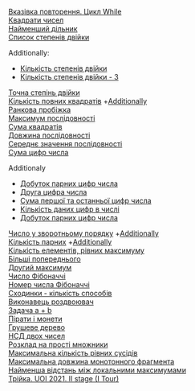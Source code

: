 [Вказівка повторення. Цикл While](https://github.com/pmalyi/Training_course.Basics_of_Python_programming/blob/master/%D0%A6%D0%B8%D0%BA%D0%BB_While/%D0%92%D0%BA%D0%B0%D0%B7%D1%96%D0%B2%D0%BA%D0%B0%20%D0%BF%D0%BE%D0%B2%D1%82%D0%BE%D1%80%D0%B5%D0%BD%D0%BD%D1%8F.%D0%A6%D0%B8%D0%BA%D0%BB_While.md)  
[Квадрати чисел](https://basecamp.eolymp.com/uk/problems/8544)  
[Найменший дільник](https://basecamp.eolymp.com/uk/problems/8927)  
[Список степенів двійки](https://basecamp.eolymp.com/uk/problems/8917)  

Additionally:  
- [Кількість степенів двійки](https://basecamp.eolymp.com/uk/problems/9951)  
- [Кількість степенів двійки - 3](https://basecamp.eolymp.com/uk/problems/9955)  

[Точна степінь двійки](https://basecamp.eolymp.com/uk/problems/8670)  
[Кількість повних квадратів](https://basecamp.eolymp.com/uk/problems/9950)  +[Additionally](https://basecamp.eolymp.com/uk/problems/9954)  
[Ранкова пробіжка](https://basecamp.eolymp.com/uk/problems/7367)    
[Максимум послідовності](Максимум_послідовності.md)  
[Сума квадратів](https://basecamp.eolymp.com/uk/problems/4725)  
[Довжина послідовності](https://basecamp.eolymp.com/uk/problems/4729)  
[Середнє значення послідовності](Середнє_значення_послідовності.md)  
[Сума цифр числа](https://basecamp.eolymp.com/uk/problems/1603)   

Additionaly  
- [Добуток парних цифр числа](https://basecamp.eolymp.com/uk/problems/1604)  
- [Друга цифра числа](https://basecamp.eolymp.com/uk/problems/1605)   
- [Сума першої та останньої цифр числа](https://basecamp.eolymp.com/uk/problems/1606)  
- [Кількість даних цифр в числі](https://basecamp.eolymp.com/uk/problems/1609)  
- [Добуток парних цифр числа](https://basecamp.eolymp.com/uk/problems/1604)   

[Число у зворотньому порядку](https://basecamp.eolymp.com/uk/problems/1607) +[Additionally](https://basecamp.eolymp.com/uk/problems/1608)  
[Кількість парних](https://basecamp.eolymp.com/uk/problems/9902) +[Additionally](https://basecamp.eolymp.com/uk/problems/9903)  
[Кількість елементів, рівних максимуму](https://basecamp.eolymp.com/uk/problems/4731)  
[Більші попереднього](https://basecamp.eolymp.com/uk/problems/7843)  
[Другий максимум](Другий_максимум.md)  
[Число Фібоначчі](https://basecamp.eolymp.com/uk/problems/4730)  
[Номер числа Фібоначчі](https://basecamp.eolymp.com/uk/problems/4732)  
[Сходинки - кількість способів](https://basecamp.eolymp.com/uk/problems/8234)  
[Виконавець роздвоювач](Виконавець_роздвоювач.md)  
[Задача a + b](https://basecamp.eolymp.com/uk/problems/1000)  
[Пірати і монети](https://basecamp.eolymp.com/uk/problems/75)  
[Грушеве дерево](https://basecamp.eolymp.com/uk/problems/382)  
[НСД двох чисел](https://basecamp.eolymp.com/uk/problems/1601)  
[Розклад на прості множники](https://basecamp.eolymp.com/uk/problems/842)  
[Максимальна кількість рівних сусідів](Максимальна_кількість_рівних_сусідів.md)  
[Максимальна довжина монотонного фрагмента](Максимальна_довжина_монотонного_фрагмента.md)  
[Найменша відстань між локальними максимумами](Найменша_відстань_між_локальними_максимумами.md)  
[Трійка. UOI 2021. II stage (I Tour)](https://basecamp.eolymp.com/uk/problems/10250)  
